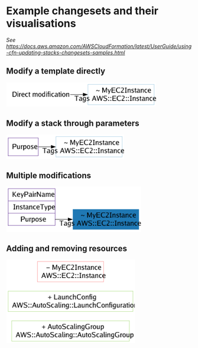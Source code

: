 # Example changesets and their visualisations

_See <https://docs.aws.amazon.com/AWSCloudFormation/latest/UserGuide/using-cfn-updating-stacks-changesets-samples.html>_

## Modify a template directly

![SampleChangeSet-direct](SampleChangeSet-direct.png)

## Modify a stack through parameters

![SampleChangeSet](SampleChangeSet.png)

## Multiple modifications

![SampleChangeSet-multiple](SampleChangeSet-multiple.png)

## Adding and removing resources

![SampleChangeSet-addremove](SampleChangeSet-addremove.png)